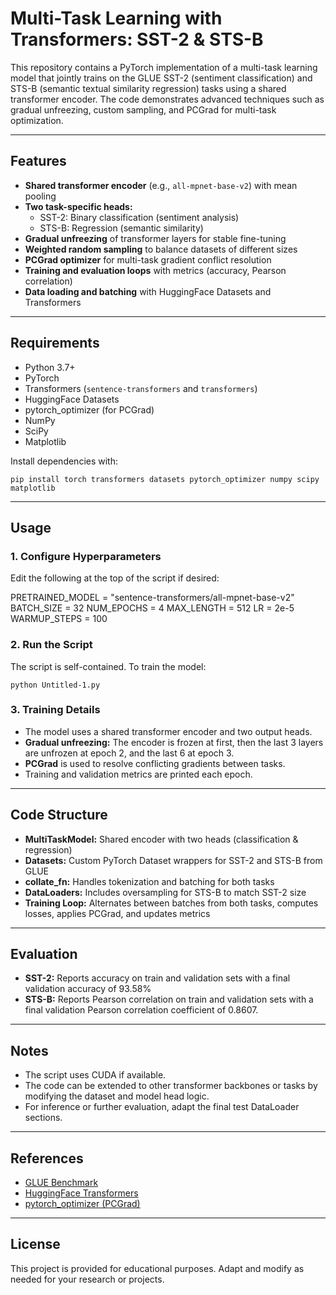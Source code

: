 # Multi-Task Learning with Transformers: SST-2 & STS-B

This repository contains a PyTorch implementation of a multi-task learning model that jointly trains on the GLUE SST-2 (sentiment classification) and STS-B (semantic textual similarity regression) tasks using a shared transformer encoder. The code demonstrates advanced techniques such as gradual unfreezing, custom sampling, and PCGrad for multi-task optimization.

---

## Features

- **Shared transformer encoder** (e.g., `all-mpnet-base-v2`) with mean pooling
- **Two task-specific heads:**
  - SST-2: Binary classification (sentiment analysis)
  - STS-B: Regression (semantic similarity)
- **Gradual unfreezing** of transformer layers for stable fine-tuning
- **Weighted random sampling** to balance datasets of different sizes
- **PCGrad optimizer** for multi-task gradient conflict resolution
- **Training and evaluation loops** with metrics (accuracy, Pearson correlation)
- **Data loading and batching** with HuggingFace Datasets and Transformers

---

## Requirements

- Python 3.7+
- PyTorch
- Transformers (`sentence-transformers` and `transformers`)
- HuggingFace Datasets
- pytorch_optimizer (for PCGrad)
- NumPy
- SciPy
- Matplotlib

Install dependencies with:

```pip install torch transformers datasets pytorch_optimizer numpy scipy matplotlib```

---

## Usage

### 1. Configure Hyperparameters

Edit the following at the top of the script if desired:

PRETRAINED_MODEL = "sentence-transformers/all-mpnet-base-v2"
BATCH_SIZE = 32
NUM_EPOCHS = 4
MAX_LENGTH = 512
LR = 2e-5
WARMUP_STEPS = 100


### 2. Run the Script

The script is self-contained. To train the model:

```python Untitled-1.py```


### 3. Training Details

- The model uses a shared transformer encoder and two output heads.
- **Gradual unfreezing:** The encoder is frozen at first, then the last 3 layers are unfrozen at epoch 2, and the last 6 at epoch 3.
- **PCGrad** is used to resolve conflicting gradients between tasks.
- Training and validation metrics are printed each epoch.

---

## Code Structure

- **MultiTaskModel:** Shared encoder with two heads (classification & regression)
- **Datasets:** Custom PyTorch Dataset wrappers for SST-2 and STS-B from GLUE
- **collate_fn:** Handles tokenization and batching for both tasks
- **DataLoaders:** Includes oversampling for STS-B to match SST-2 size
- **Training Loop:** Alternates between batches from both tasks, computes losses, applies PCGrad, and updates metrics

---

## Evaluation

- **SST-2:** Reports accuracy on train and validation sets with a final validation accuracy of 93.58%
- **STS-B:** Reports Pearson correlation on train and validation sets with a final validation Pearson correlation coefficient of 0.8607.

---

## Notes

- The script uses CUDA if available.
- The code can be extended to other transformer backbones or tasks by modifying the dataset and model head logic.
- For inference or further evaluation, adapt the final test DataLoader sections.

---

## References

- [GLUE Benchmark](https://gluebenchmark.com/)
- [HuggingFace Transformers](https://huggingface.co/transformers/)
- [pytorch_optimizer (PCGrad)](https://github.com/jettify/pytorch-optimizer)

---

## License

This project is provided for educational purposes. Adapt and modify as needed for your research or projects.
